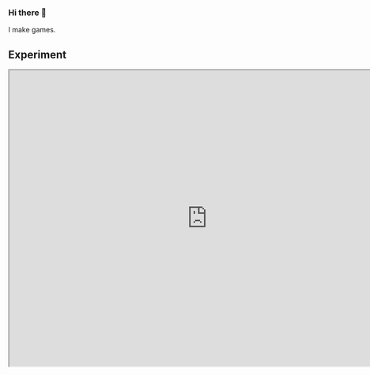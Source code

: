### Hi there 👋
I make games.

## Experiment
<iframe src="https://example.com/space-invaders-game" width="800" height="600"></iframe>

<script>
const canvas = document.getElementById('animationCanvas');
const context = canvas.getContext('2d');
let x = 0;

function animate() {
  context.clearRect(0, 0, canvas.width, canvas.height);
  context.fillRect(x, 80, 50, 50);
  x += 1;
  if (x > canvas.width) {
    x = 0;
  }
  requestAnimationFrame(animate);
}

animate();
</script>
<!--
**BlackRece/BlackRece** is a ✨ _special_ ✨ repository because its `README.md` (this file) appears on your GitHub profile.

Here are some ideas to get you started:

- 🔭 I’m currently working on ...
- 🌱 I’m currently learning ...
- 👯 I’m looking to collaborate on ...
- 🤔 I’m looking for help with ...
- 💬 Ask me about ...
- 📫 How to reach me: ...
- 😄 Pronouns: ...
- ⚡ Fun fact: ...
-->

